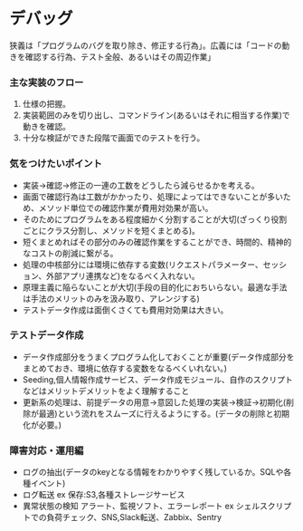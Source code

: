 # デバッグ

狭義は「プログラムのバグを取り除き、修正する行為」。広義には「コードの動きを確認する行為、テスト全般、あるいはその周辺作業」

### 主な実装のフロー

 1. 仕様の把握。
 2. 実装範囲のみを切り出し、コマンドライン(あるいはそれに相当する作業)で動きを確認。
 3. 十分な検証ができた段階で画面でのテストを行う。

### 気をつけたいポイント

- 実装→確認→修正の一連の工数をどうしたら減らせるかを考える。
- 画面で確認行為は工数がかかったり、処理によってはできないことが多いため、メソッド単位での確認作業が費用対効果が高い。
- そのためにプログラムをある程度細かく分割することが大切(ざっくり役割ごとにクラス分割し、メソッドを短くまとめる)。
- 短くまとめればその部分のみの確認作業をすることができ、時間的、精神的なコストの削減に繋がる。
- 処理の中核部分には環境に依存する変数(リクエストパラメーター、セッション、外部アプリ連携など)をなるべく入れない。
- 原理主義に陥らないことが大切(手段の目的化におちいらない。最適な手法は手法のメリットのみを汲み取り、アレンジする)
- テストデータ作成は面倒くさくても費用対効果は大きい。

### テストデータ作成

- データ作成部分をうまくプログラム化しておくことが重要(データ作成部分をまとめておき、環境に依存する変数をなるべくいれない。)
- Seeding,個人情報作成サービス、データ作成モジュール、自作のスクリプトなどはメリットデメリットをよく理解すること
- 更新系の処理は、前提データの用意→意図した処理の実装→検証→初期化(削除が最適)という流れをスムーズに行えるようにする。(データの削除と初期化が必要。)


### 障害対応・運用編
- ログの抽出(データのkeyとなる情報をわかりやすく残しているか。SQLや各種イベント)
- ログ転送 ex 保存:S3,各種ストレージサービス
- 異常状態の検知 アラート、監視ソフト、エラーレポート ex シェルスクリプトでの負荷チェック、SNS,Slack転送、Zabbix、Sentry
